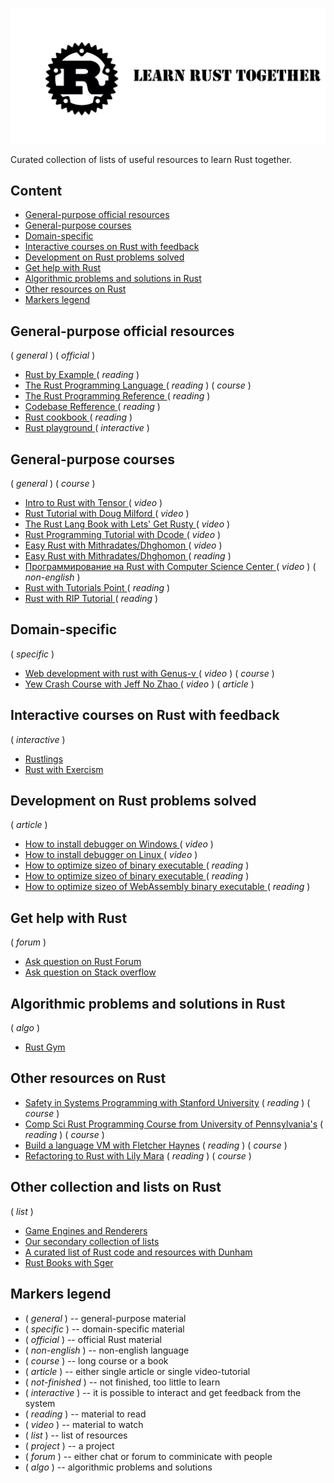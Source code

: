 ![Rust](./doc/image/Logo2.jpg)

Curated collection of lists of useful resources to learn Rust together.

## Content

- [ General-purpose official resources ](#general-purpose-official-resources)
- [ General-purpose courses ](#general-purpose-courses)
- [ Domain-specific ](#domain-specific)
- [ Interactive courses on Rust with feedback ](#interactive-courses-on-rust-with-feedback)
- [ Development on Rust problems solved ](#development-on-rust-problems-solved)
- [ Get help with Rust ](#get-help-with-rust)
- [ Algorithmic problems and solutions in Rust ](#algorithmic-problems-and-solutions-in-rust)
- [ Other resources on Rust ](#other-resources-on-rust)
- [ Markers legend ](#markers-legend)

## General-purpose official resources

( _general_ ) ( _official_ )

- [ Rust by Example ](https://doc.rust-lang.org/rust-by-example/index.html) ( _reading_ )
- [ The Rust Programming Language ](https://doc.rust-lang.org/book/ch00-00-introduction.html) ( _reading_ ) ( _course_ )
- [ The Rust Programming Reference ](https://doc.rust-lang.org/book/ch00-00-introduction.html) ( _reading_ )
- [ Codebase Refference ](https://doc.rust-lang.org/std/index.html) ( _reading_ )
- [ Rust cookbook ](https://rust-lang-nursery.github.io/rust-cookbook/)( _reading_ )
- [ Rust playground ](https://play.rust-lang.org/) ( _interactive_ )

## General-purpose courses

( _general_ ) ( _course_ )

- [ Intro to Rust with Tensor ](https://www.youtube.com/playlist?list=PLJbE2Yu2zumDF6BX6_RdPisRVHgzV02NW) ( _video_ )
- [ Rust Tutorial with Doug Milford ](https://www.youtube.com/playlist?list=PLLqEtX6ql2EyPAZ1M2_C0GgVd4A-_L4_5) ( _video_ )
- [ The Rust Lang Book with Lets' Get Rusty ](https://www.youtube.com/playlist?list=PLai5B987bZ9CoVR-QEIN9foz4QCJ0H2Y8) ( _video_ )
- [ Rust Programming Tutorial with Dcode ](https://www.youtube.com/playlist?list=PLVvjrrRCBy2JSHf9tGxGKJ-bYAN_uDCUL) ( _video_ )
- [ Easy Rust with Mithradates/Dhghomon ](https://www.youtube.com/playlist?list=PLfllocyHVgsRwLkTAhG0E-2QxCf-ozBkk) ( _video_ )
- [ Easy Rust with Mithradates/Dhghomon ](https://github.com/Dhghomon/easy_rust)  ( _reading_ )
- [ Программирование на Rust with Computer Science Center ](https://www.youtube.com/playlist?list=PLlb7e2G7aSpTfhiECYNI2EZ1uAluUqE_e) ( _video_ ) ( _non-english_ )
- [ Rust with Tutorials Point ](https://www.tutorialspoint.com/rust/index.htm) ( _reading_ )
- [ Rust with RIP Tutorial ](https://riptutorial.com/rust) ( _reading_ )

## Domain-specific

( _specific_ )

- [ Web development with rust with Genus-v ](https://www.youtube.com/playlist?list=PLECOtlti4Psr4hXVX5GuSvLKp0-RZjz93) ( _video_ ) ( _course_ )
- [ Yew Crash Course with Jeff No Zhao ](https://www.youtube.com/watch?v=lmLiMozWNGA) ( _video_ ) ( _article_ )

## Interactive courses on Rust with feedback

( _interactive_ )

- [ Rustlings ](https://github.com/rust-lang/rustlings)
- [ Rust with Exercism ](https://exercism.io/my/tracks/rust)

## Development on Rust problems solved

( _article_ )

- [ How to install debugger on Windows ](https://www.youtube.com/watch?v=f6tizikEMTk) ( _video_ )
- [ How to install debugger on Linux ](https://www.youtube.com/watch?v=rarFePIdNoc) ( _video_ )
- [ How to optimize sizeo of binary executable ](https://github.com/johnthagen/min-sized-rust) ( _reading_ )
- [ How to optimize sizeo of binary executable ](https://users.rust-lang.org/t/size-of-the-executable-binary-file-of-an-application/62160/7) ( _reading_ )
- [ How to optimize sizeo of WebAssembly binary executable ](http://cliffle.com/blog/bare-metal-wasm/#help-i-need-trig-importing-functions-from-javascript) ( _reading_ )

## Get help with Rust

( _forum_ )

- [Ask question on Rust Forum](https://users.rust-lang.org)
- [Ask question on Stack overflow](https://stackoverflow.com/)

## Algorithmic problems and solutions in Rust

( _algo_ )
- [ Rust Gym ](https://github.com/warycat/rustgym)

## Other resources on Rust

- [Safety in Systems Programming with Stanford University](https://web.stanford.edu/class/cs110l/) ( _reading_ ) ( _course_ )
- [Comp Sci Rust Programming Course from University of Pennsylvania's](http://cis198-2016s.github.io/schedule/) ( _reading_ ) ( _course_ )
- [Build a language VM with Fletcher Haynes](https://blog.subnetzero.io/post/building-language-vm-part-00/) ( _reading_ ) ( _course_ )
- [Refactoring to Rust with Lily Mara](https://livebook.manning.com/book/refactoring-to-rust/chapter-1/v-2/) ( _reading_ ) ( _course_ )

## Other collection and lists on Rust

( _list_ )

- [Game Engines and Renderers](./GameEnginesAndRenderers.md)
- [Our secondary collection of lists](./Secondary.md)
- [A curated list of Rust code and resources with Dunham](https://github.com/rust-unofficial/awesome-rust)
- [Rust Books with Sger](https://github.com/sger/RustBooks)

## Markers legend

- ( _general_ ) -- general-purpose material
- ( _specific_ ) -- domain-specific material
- ( _official_ ) -- official Rust material
- ( _non-english_ ) -- non-english language
- ( _course_ ) -- long course or a book
- ( _article_ ) -- either single article or single video-tutorial
- ( _not-finished_ ) -- not finished, too little to learn
- ( _interactive_ ) -- it is possible to interact and get feedback from the system
- ( _reading_ ) -- material to read
- ( _video_ ) -- material to watch
- ( _list_ ) -- list of resources
- ( _project_ ) -- a project
- ( _forum_ ) -- either chat or forum to comminicate with people
- ( _algo_ ) -- algorithmic problems and solutions
